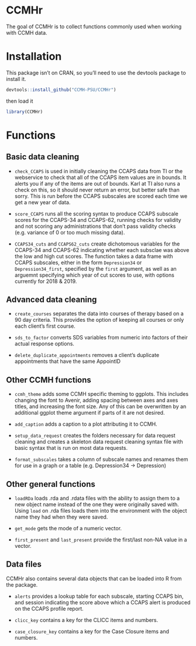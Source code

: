 
<!-- README.md is generated from README.Rmd. Please edit that file -->

# CCMHr

The goal of CCMHr is to collect functions commonly used when working
with CCMH data.

# Installation

This package isn’t on CRAN, so you’ll need to use the devtools package
to install it.

``` r
devtools::install_github("CCMH-PSU/CCMHr")
```

then load it

``` r
library(CCMHr)
```

# Functions

## Basic data cleaning

  - `check_CCAPS` is used in initially cleaning the CCAPS data from TI
    or the webservice to check that all of the CCAPS item values are in
    bounds. It alerts you if any of the items are out of bounds. Karl at
    TI also runs a check on this, so it should never return an error,
    but better safe than sorry. This is run before the CCAPS subscales
    are scored each time we get a new year of data.

  - `score_CCAPS` runs all the scoring syntax to produce CCAPS subscale
    scores for the CCAPS-34 and CCAPS-62, running checks for validity
    and not scoring any administrations that don’t pass validity checks
    (e.g. variance of 0 or too much missing data).

  - `CCAPS34_cuts` and `CCAPS62_cuts` create dichotomous variables for
    the CCAPS-34 and CCAPS-62 indicating whether each subsclae was above
    the low and high cut scores. The function takes a data frame with
    CCAPS subscales, either in the form `Depression34` or
    `Depression34_first`, specified by the `first` argument, as well as
    an arguemnt specifying which year of cut scores to use, with options
    currently for 2018 & 2019.

<!-- `check_column_classes` -->

## Advanced data cleaning

  - `create_courses` separates the data into courses of therapy based on
    a 90 day criteria. This provides the option of keeping all courses
    or only each client’s first course.

  - `sds_to_factor` converts SDS variables from numeric into factors of
    their actual response options.

  - `delete_duplicate_appointments` removes a client’s duplicate
    appointments that have the same AppointID

## Other CCMH functions

  - `ccmh_theme` adds some CCMH specific theming to ggplots. This
    includes changing the font to Avenir, adding spacing between axes
    and axes titles, and increasing the font size. Any of this can be
    overwritten by an additional ggplot theme argument if parts of it
    are not desired.

  - `add_caption` adds a caption to a plot attributing it to CCMH.

  - `setup_data_request` creates the folders necessary for data request
    cleaning and creates a skeleton data request cleaning syntax file
    with basic syntax that is run on most data requests.

  - `format_subscales` takes a column of subscale names and renames them
    for use in a graph or a table (e.g. Depression34 -\> Depression)

## Other general functions

  - `loadRDa` loads .rda and .rdata files with the ability to assign
    them to a new object name instead of the one they were originally
    saved with. Using `load` on .rda files loads them into the
    environment with the object name they had when they were saved.

  - `get_mode` gets the mode of a numeric vector.

  - `first_present` and `last_present` provide the first/last non-NA
    value in a vector.

## Data files

CCMHr also contains several data objects that can be loaded into R from
the package.

  - `alerts` provides a lookup table for each subscale, starting CCAPS
    bin, and session indicating the score above which a CCAPS alert is
    produced on the CCAPS profile report.

  - `clicc_key` contains a key for the CLICC items and numbers.

  - `case_closure_key` contains a key for the Case Closure items and
    numbers.
